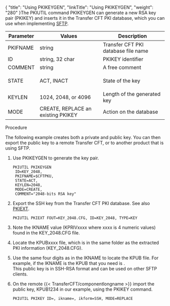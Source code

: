 {
    "title": "Using PKIKEYGEN",
    "linkTitle": "Using PKIKEYGEN",
    "weight": "280"
}The PKIUTIL command PKIKEYGEN can generate a new RSA key pair (PKIKEY) and inserts it in the Transfer CFT PKI database, which you can use when implementing [SFTP](../../../../protocols_start_here/sftp_intro).

<table>
   <thead>
      <tr>
<th class="HeadE-Column1-Header1">Parameter         </th>
<th class="HeadE-Column1-Header1">Values         </th>
<th class="HeadD-Column1-Header1">Description         </th>
      </tr>
   </thead>
   <tbody>
      <tr>
         <td>PKIFNAME         </td>
         <td>string         </td>
         <td>Transfer CFT PKI database file name         </td>
      </tr>
      <tr>
         <td>ID         </td>
         <td>string, 32 char         </td>
         <td>PKIKEY identifier         </td>
      </tr>
      <tr>
         <td>COMMENT         </td>
         <td>string         </td>
         <td>A free comment         </td>
      </tr>
      <tr>
         <td>STATE         </td>
         <td><p>ACT, INACT</p>         </td>
         <td><p>State of the key</p>         </td>
      </tr>
      <tr>
         <td>KEYLEN         </td>
         <td>1024, 2048, or 4096         </td>
         <td>Length of the generated key         </td>
      </tr>
      <tr>
         <td>MODE         </td>
         <td>CREATE, REPLACE an existing PKIKEY         </td>
         <td>Action on the database         </td>
      </tr>
   </tbody>
</table>

Procedure

The following example creates both a private and public key. You can then export the public key to a remote Transfer CFT, or to another product that is using SFTP.

1.  Use PKIKEYGEN to generate the key pair.  



        PKIUTIL PKIKEYGEN 
         ID=KEY_2048, 
         PKIFNAME=$CFTPKU, 
         STATE=ACT, 
         KEYLEN=2048, 
         MODE=CREATE, 
         COMMENT="2048-bits RSA key"

2.  Export the SSH key from the Transfer CFT PKI database. See also [PKIEXT](../pkiext).  



        PKIUTIL PKIEXT FOUT=KEY_2048.CFG, ID=KEY_2048, TYPE=KEY

3.  Note the IKNAME value (KPRIVxxxx where xxxx is 4 numeric values) found in the KEY\_2048.CFG file.

4.  Locate the KPUBxxxx file, which is in the same folder as the extracted PKI information (KEY\_2048.CFG).

5.  Use the same four digits as in the IKNAME to locate the KPUB file. For example, if the IKNAME is the KPUB that you need is .  
    This public key is in SSH-RSA format and can be used on other SFTP clients.

6.  On the remote {{< TransferCFT/componentlongname >}} import the public key, KPUB1234 in our example, using the PKIKEY command.  



        PKIUTIL PKIKEY ID=, ikname=, ikform=SSH, MODE=REPLACE
